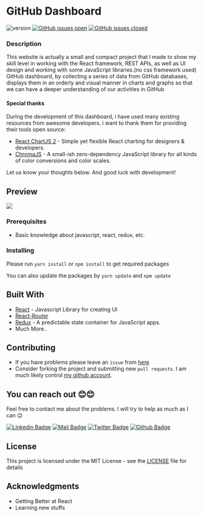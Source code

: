 # GitHub Dashboard

![version](https://img.shields.io/badge/version-1.10.0-blue.svg) [![GitHub issues open](https://img.shields.io/github/issues/Meiti-021/github-dashboard.svg)](https://github.com/Meiti-021/github-dashboard/issues?q=is%3Aopen+is%3Aissue) [![GitHub issues closed](https://img.shields.io/github/issues-closed-raw/Meiti-021/github-dashboard.svg)](https://github.com/Meiti-021/github-dashboard/issues?q=is%3Aissue+is%3Aclosed)



### Description 
This website is actually a small and compact project that I made to show my skill level in working with the React framework, REST APIs, as well as UI design and working with some JavaScript libraries.(no css framework used)
<br />
GitHub dashboard, by collecting a series of data from GitHub databases,
displays them in an orderly and visual manner in charts and graphs so that
we can have a deeper understanding of our activities in GitHub






#### Special thanks

During the development of this dashboard, i have used many existing resources from awesome developers. i want to thank them for providing their tools open source:

- [React ChartJS 2](http://reactchartjs.github.io/react-chartjs-2/#/) - Simple yet flexible React charting for designers & developers.
- [ChromaJS](https://gka.github.io/chroma.js/) - A small-ish zero-dependency JavaScript library for all kinds of color conversions and color scales.

Let us know your thoughts below. And good luck with development!


## Preview

[<img src="https://lh3.googleusercontent.com/MHM0XpybMKKq_lyA_JtP2r3hH48AvkCOflx9Pvx7ZKgDCWUWtlzXAkEGQrgJk37Mn8pJQ30BRq_OmvY-fKjGtUI7awEnjXcP3D4S57rtb_JCfugtkMArO_Qb1G1806dfB2LxsBJCAhtYraiD5PDsnVEDYE8M_8NSbEjurcAnmAoM_xNsqjIfCFk4ll1v68VHNg1IZBrcI5HSM3p9nh-YQjxsNn4qL_6WAN1nJ5xb8OBsM55OVoonweuhpOZRLeDHniFM0tw-NeqcKpehFQUFjw1R5gJSLyipTz1Hbf0iHw6fOtSrZ3eDEZJzF4WLG-wCVqocaSR4zHQ6rxzClZCalSKYn5XOxcBRi3Sel2IJzmgH35S8FoEx41XSig1o9P-jqI6OnJhHuk3Qji_6PkzYOj_lsTSOnxjoJjhoydzWbXBbX_jBGg-y8gbxXdeCwaRq7MAol68lZXcKdV3Z8gxWjjNmACrEvabs2LvxdCEHVicpCg2eKi7F0M72GKueL0g0FWiycDh2StukYSrzfnsk0h9Rc6mNnC3to-MAh-i_d5eumeIulE2X5_0qCC8Hk1U91TC8YZYaTRycU1A2_gM7IrqeiB761FBrnAnkKj6eIHR8uZXBcfWP-AtUB1g9IpnRGW2s0OI6o9Ank22MtKyXGXaidbE73SPlXUy_pf1YvGymIBYS9gNhLZe3vQkChO3gO9NRwzRK-o2VYdvxHYaonMbJm0kl9sN1FLukkL5Qa0kdHMZ1mUZN46cL2VSvwmc8QK59sqY01Lv2xMzZuij2RWlvGnmZcDJj6nHMp37pEllyPYtDD6UptLKoDToBhSqgDmOO-wX2N83cU7wAcW0buG45YATue3hYL2rCGUcsUr87E-hpDt7lU6dAixodtK9e1FQGsaHRnfw7levwKgX78KvIIxM5_XZ3hkbw05V3fwYSdzE=w690-h388-no?authuser=0" style="display: block; margin: 0 auto;" />](https://www.creative-tim.com/product/material-dashboard-react?ref=readme-mdr)


### Prerequisites

- Basic knowledge about javascript, react, redux, etc.

### Installing

Please run `yarn install` or `npm install` to get required packages

You can also update the packages by `yarn update` and `npm update`

## Built With

- [React](http://reactjs.org/) - Javascript Library for creating UI
- [React-Router](https://reacttraining.com/react-router/web)
- [Redux](https://redux.js.org/) - A predictable state container for JavaScript apps.
- Much More..

## Contributing

- If you have problems please leave an `issue` from [here](https://github.com/Meiti-021/github-dashboard/issues)
- Consider forking the project and submitting new `pull requests`. I am much likely control [my github account](https://github.com/Meiti-021).

## You can reach out 😊😊

Feel free to contact me about the problems. I will try to help as much as I can 😉

[![Linkedin Badge](https://img.shields.io/badge/linkedin-%230077B5.svg?&style=for-the-badge&logo=linkedin&logoColor=white)](www.linkedin.com/in/meiti021)
[![Mail Badge](https://img.shields.io/badge/email-c14438?style=for-the-badge&logo=Gmail&logoColor=white&link=mailto:meiti.edu@gmail.com)](mailto:meiti.edu@gmail.com)
[![Twitter Badge](https://img.shields.io/badge/twitter-1DA1F2?style=for-the-badge&logo=twitter&logoColor=white)](https://twitter.com/meiti-021)
[![Github Badge](https://img.shields.io/badge/github-333?style=for-the-badge&logo=github&logoColor=white)](https://github.com/Meiti-021)

## License

This project is licensed under the MIT License - see the [LICENSE](LICENSE) file for details

## Acknowledgments

- Getting Better at React
- Learning new stuffs
